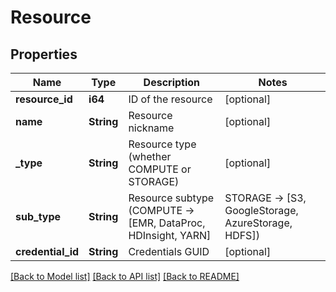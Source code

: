 # Resource

## Properties

Name | Type | Description | Notes
------------ | ------------- | ------------- | -------------
**resource_id** | **i64** | ID of the resource | [optional] 
**name** | **String** | Resource nickname | [optional] 
**_type** | **String** | Resource type (whether COMPUTE or STORAGE) | [optional] 
**sub_type** | **String** | Resource subtype (COMPUTE -> [EMR, DataProc, HDInsight, YARN] | STORAGE -> [S3, GoogleStorage, AzureStorage, HDFS]) | [optional] 
**credential_id** | **String** | Credentials GUID | [optional] 

[[Back to Model list]](../README.md#documentation-for-models) [[Back to API list]](../README.md#documentation-for-api-endpoints) [[Back to README]](../README.md)


